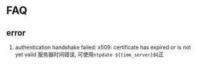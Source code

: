 # FAQ
## error
1. authentication handshake failed: x509: certificate has expired or is not yet valid
	服务器时间错误, 可使用`ntpdate ${time_server}`纠正
